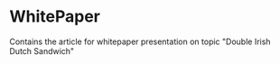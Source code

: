 # WhitePaper
Contains the article for whitepaper presentation on topic "Double Irish Dutch Sandwich"
